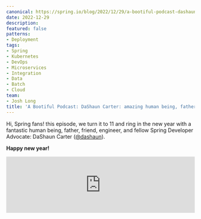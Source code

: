 ```yaml
---
canonical: https://spring.io/blog/2022/12/29/a-bootiful-podcast-dashaun-carter-amazing-human-being-father-friend-engineer-and-fellow-spring-developer-advocate
date: 2022-12-29
description: 
featured: false
patterns:
- Deployment
tags:
- Spring
- Kubernetes
- DevOps
- Microservices
- Integration
- Data
- Batch
- Cloud
team:
- Josh Long
title: 'A Bootiful Podcast: DaShaun Carter: amazing human being, father, friend, engineer, and fellow Spring Developer Advocate'
---
```


<div>
 <p>Hi, Spring fans! this episode, we turn it to 11 and ring in the new year with a fantastic human being, father, friend, engineer, and fellow Spring Developer Advocate: DaShaun Carter (<a href="https://twitter.com/DaShaun">@dashaun</a>). </p>
 <p><strong>Happy new year!</strong></p><iframe title="DaShaun Carter: amazing human being, father, friend, engineer, and fellow Spring Developer Advocate" allowtransparency="true" height="150" width="100%" style="border: none; min-width: min(100%, 430px);" scrolling="no" data-name="pb-iframe-player" src="https://www.podbean.com/player-v2/?i=en3wm-134cd7b-pb&amp;from=pb6admin&amp;share=1&amp;download=1&amp;rtl=0&amp;fonts=Arial&amp;skin=1&amp;font-color=&amp;logo_link=episode_page&amp;btn-skin=7"></iframe>
</div>

